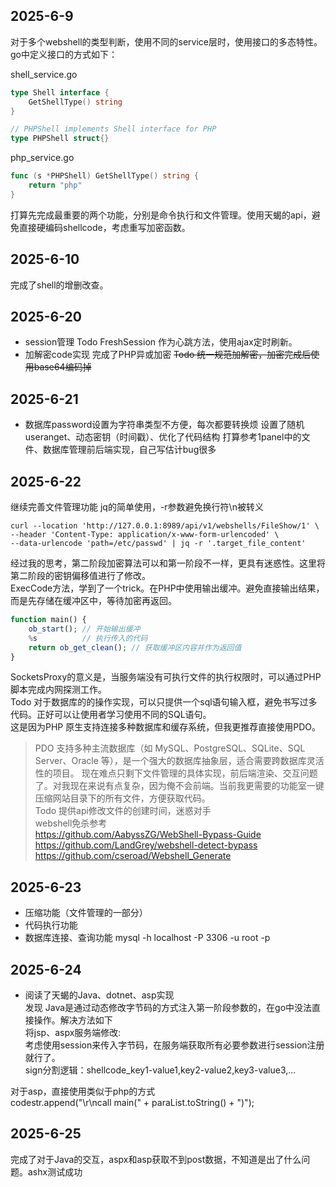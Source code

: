 
## 2025-6-9
对于多个webshell的类型判断，使用不同的service层时，使用接口的多态特性。go中定义接口的方式如下：

shell_service.go
```go
type Shell interface {
	GetShellType() string
}

// PHPShell implements Shell interface for PHP
type PHPShell struct{}
```

php_service.go
```go
func (s *PHPShell) GetShellType() string {
	return "php"
}
```

打算先完成最重要的两个功能，分别是命令执行和文件管理。使用天蝎的api，避免直接硬编码shellcode，考虑重写加密函数。

## 2025-6-10
完成了shell的增删改查。


## 2025-6-20
- session管理
Todo FreshSession 作为心跳方法，使用ajax定时刷新。
- 加解密code实现
完成了PHP异或加密
~~Todo 统一规范加解密，加密完成后使用base64编码掉~~

## 2025-6-21
- 数据库password设置为字符串类型不方便，每次都要转换烦
设置了随机useranget、动态密钥（时间戳）、优化了代码结构
打算参考1panel中的文件、数据库管理前后端实现，自己写估计bug很多


## 2025-6-22
继续完善文件管理功能
jq的简单使用，-r参数避免换行符\n被转义
```shell
curl --location 'http://127.0.0.1:8989/api/v1/webshells/FileShow/1' \
--header 'Content-Type: application/x-www-form-urlencoded' \
--data-urlencode 'path=/etc/passwd' | jq -r '.target_file_content'
```
经过我的思考，第二阶段加密算法可以和第一阶段不一样，更具有迷惑性。这里将第二阶段的密钥偏移值进行了修改。  
ExecCode方法，学到了一个trick。在PHP中使用输出缓冲。避免直接输出结果，而是先存储在缓冲区中，等待加密再返回。
```php
function main() {
	ob_start(); // 开始输出缓冲
	%s          // 执行传入的代码
	return ob_get_clean(); // 获取缓冲区内容并作为返回值
}
```
SocketsProxy的意义是，当服务端没有可执行文件的执行权限时，可以通过PHP脚本完成内网探测工作。  
Todo 对于数据库的的操作实现，可以只提供一个sql语句输入框，避免书写过多代码。正好可以让使用者学习使用不同的SQL语句。  
这是因为PHP 原生支持连接多种数据库和缓存系统，但我更推荐直接使用PDO。
> PDO 支持多种主流数据库（如 MySQL、PostgreSQL、SQLite、SQL Server、Oracle 等），是一个强大的数据库抽象层，适合需要跨数据库灵活性的项目。
现在难点只剩下文件管理的具体实现，前后端渲染、交互问题了。对我现在来说有点复杂，因为俺不会前端。当前我更需要的功能室一键压缩网站目录下的所有文件，方便获取代码。  
Todo 提供api修改文件的创建时间，迷惑对手  
webshell免杀参考  
https://github.com/AabyssZG/WebShell-Bypass-Guide  
https://github.com/LandGrey/webshell-detect-bypass  
https://github.com/cseroad/Webshell_Generate

## 2025-6-23
- 压缩功能（文件管理的一部分）
- 代码执行功能
- 数据库连接、查询功能
mysql -h localhost -P 3306 -u root -p

## 2025-6-24
- 阅读了天蝎的Java、dotnet、asp实现  
发现 Java是通过动态修改字节码的方式注入第一阶段参数的，在go中没法直接操作。解决方法如下  
将jsp、aspx服务端修改:  
考虑使用session来传入字节码，在服务端获取所有必要参数进行session注册就行了。  
sign分割逻辑：shellcode_key1-value1,key2-value2,key3-value3,...  

对于asp，直接使用类似于php的方式  
codestr.append("\r\ncall main(" + paraList.toString() + ")");  


## 2025-6-25
完成了对于Java的交互，aspx和asp获取不到post数据，不知道是出了什么问题。ashx测试成功